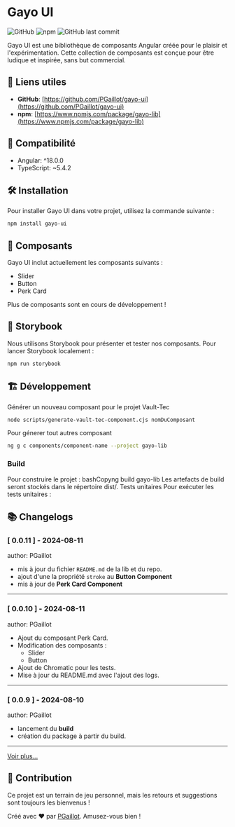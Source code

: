 # Gayo UI

![GitHub](https://img.shields.io/github/license/PGaillot/gayo-ui)
![npm](https://img.shields.io/npm/v/gayo-lib)
![GitHub last commit](https://img.shields.io/github/last-commit/PGaillot/gayo-ui)

Gayo UI est une bibliothèque de composants Angular créée pour le plaisir et l'expérimentation. Cette collection de composants est conçue pour être ludique et inspirée, sans but commercial.

## 🌟 Liens utiles

- **GitHub**: [https://github.com/PGaillot/gayo-ui](https://github.com/PGaillot/gayo-ui)
- **npm**: [https://www.npmjs.com/package/gayo-lib](https://www.npmjs.com/package/gayo-lib)

## 🚀 Compatibilité

- Angular: ^18.0.0
- TypeScript: ~5.4.2

## 🛠️ Installation

Pour installer Gayo UI dans votre projet, utilisez la commande suivante :

```bash
npm install gayo-ui
```

## 🧩 Composants
Gayo UI inclut actuellement les composants suivants :

- Slider
- Button
- Perk Card

Plus de composants sont en cours de développement !

## 🎨 Storybook

Nous utilisons Storybook pour présenter et tester nos composants. Pour lancer Storybook localement :

```bash
npm run storybook
```

## 🏗️ Développement

Générer un nouveau composant pour le projet Vault-Tec

```bash
node scripts/generate-vault-tec-component.cjs nomDuComposant
```

Pour génerer tout autres composant

```bash
ng g c components/component-name --project gayo-lib
```

### Build

Pour construire le projet :
bashCopyng build gayo-lib
Les artefacts de build seront stockés dans le répertoire dist/.
Tests unitaires
Pour exécuter les tests unitaires :





## 📚 Changelogs

### [ 0.0.11 ] - 2024-08-11
author: PGaillot 
- mis à jour du fichier `README.md` de la lib et du repo.
- ajout d'une la propriété `stroke` au **Button Component**
- mis à jour de **Perk Card Component**


---


### [ 0.0.10 ] - 2024-08-11
author: PGaillot 
- Ajout du composant Perk Card.
- Modification des composants :
  - Slider
  - Button
- Ajout de Chromatic pour les tests.
- Mise à jour du README.md avec l'ajout des logs.

---


### [ 0.0.9 ] - 2024-08-10
author: PGaillot 
- lancement du **build**
- création du package à partir du build.
    
---

[Voir plus...](CHANGELOG.md)

## 🤝 Contribution
Ce projet est un terrain de jeu personnel, mais les retours et suggestions sont toujours les bienvenus !

Créé avec ❤️ par [PGaillot](https://github.com/PGaillot). Amusez-vous bien !
